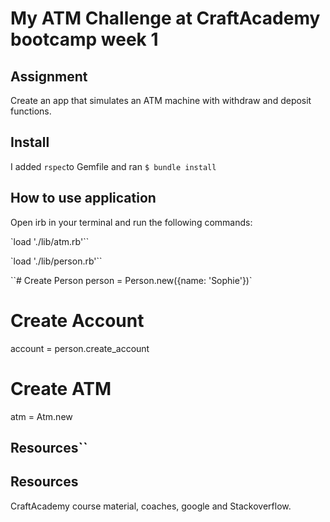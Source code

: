 # My ATM Challenge at CraftAcademy bootcamp week 1


## Assignment
Create an app that simulates an ATM machine with withdraw and deposit functions.

## Install
I added `rspec`to Gemfile and ran `$ bundle install`

## How to use application

Open irb in your terminal and run the following commands:

`load './lib/atm.rb'``

`load './lib/person.rb'``

``# Create Person
person = Person.new({name: 'Sophie'})`

# Create Account
account = person.create_account

# Create ATM
atm = Atm.new
## Resources``


## Resources
CraftAcademy course material, coaches, google and Stackoverflow. 
